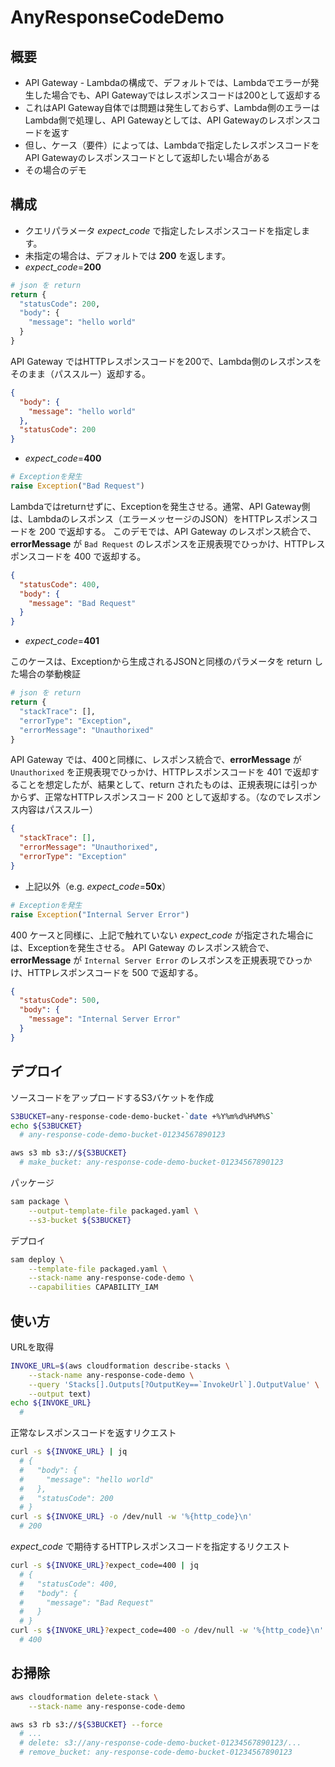 # AnyResponseCodeDemo

## 概要

- API Gateway - Lambdaの構成で、デフォルトでは、Lambdaでエラーが発生した場合でも、API Gatewayではレスポンスコードは200として返却する
- これはAPI Gateway自体では問題は発生しておらず、Lambda側のエラーはLambda側で処理し、API Gatewayとしては、API Gatewayのレスポンスコードを返す
- 但し、ケース（要件）によっては、Lambdaで指定したレスポンスコードをAPI Gatewayのレスポンスコードとして返却したい場合がある
- その場合のデモ

## 構成

- クエリパラメータ *expect_code* で指定したレスポンスコードを指定します。
- 未指定の場合は、デフォルトでは **200** を返します。
- *expect_code*=**200**

```py
# json を return
return {
  "statusCode": 200,
  "body": {
    "message": "hello world"
  }
}
```

API Gateway ではHTTPレスポンスコードを200で、Lambda側のレスポンスをそのまま（パススルー）返却する。

```json
{
  "body": {
    "message": "hello world"
  },
  "statusCode": 200
}
```

- *expect_code*=**400**

```py
# Exceptionを発生
raise Exception("Bad Request")
```

Lambdaではreturnせずに、Exceptionを発生させる。通常、API Gateway側は、Lambdaのレスポンス（エラーメッセージのJSON）をHTTPレスポンスコードを 200 で返却する。
このデモでは、API Gateway のレスポンス統合で、**errorMessage** が `Bad Request` のレスポンスを正規表現でひっかけ、HTTPレスポンスコードを 400 で返却する。

```json
{
  "statusCode": 400,
  "body": {
    "message": "Bad Request"
  }
}
```

- *expect_code*=**401**

このケースは、Exceptionから生成されるJSONと同様のパラメータを return した場合の挙動検証

```py
# json を return
return {
  "stackTrace": [],
  "errorType": "Exception",
  "errorMessage": "Unauthorixed"
}
```

API Gateway では、400と同様に、レスポンス統合で、**errorMessage** が `Unauthorixed` を正規表現でひっかけ、HTTPレスポンスコードを 401 で返却することを想定したが、結果として、return されたものは、正規表現には引っかからず、正常なHTTPレスポンスコード 200 として返却する。（なのでレスポンス内容はパススルー）

```json
{
  "stackTrace": [],
  "errorMessage": "Unauthorixed",
  "errorType": "Exception"
}
```

- 上記以外（e.g. *expect_code*=**50x**）

```py
# Exceptionを発生
raise Exception("Internal Server Error")
```
400 ケースと同様に、上記で触れていない *expect_code* が指定された場合には、Exceptionを発生させる。
API Gateway のレスポンス統合で、**errorMessage** が `Internal Server Error` のレスポンスを正規表現でひっかけ、HTTPレスポンスコードを 500 で返却する。

```json
{
  "statusCode": 500,
  "body": {
    "message": "Internal Server Error"
  }
}
```

## デプロイ

ソースコードをアップロードするS3バケットを作成

```sh
S3BUCKET=any-response-code-demo-bucket-`date +%Y%m%d%H%M%S`
echo ${S3BUCKET}
  # any-response-code-demo-bucket-01234567890123

aws s3 mb s3://${S3BUCKET}
  # make_bucket: any-response-code-demo-bucket-01234567890123
```

パッケージ

```sh
sam package \
    --output-template-file packaged.yaml \
    --s3-bucket ${S3BUCKET}
```

デプロイ

```sh
sam deploy \
    --template-file packaged.yaml \
    --stack-name any-response-code-demo \
    --capabilities CAPABILITY_IAM
```

## 使い方

URLを取得

```sh
INVOKE_URL=$(aws cloudformation describe-stacks \
    --stack-name any-response-code-demo \
    --query 'Stacks[].Outputs[?OutputKey==`InvokeUrl`].OutputValue' \
    --output text)
echo ${INVOKE_URL}
  #
```

正常なレスポンスコードを返すリクエスト

```sh
curl -s ${INVOKE_URL} | jq
  # {
  #   "body": {
  #     "message": "hello world"
  #   },
  #   "statusCode": 200
  # }
curl -s ${INVOKE_URL} -o /dev/null -w '%{http_code}\n'
  # 200
```

*expect_code* で期待するHTTPレスポンスコードを指定するリクエスト

```sh
curl -s ${INVOKE_URL}?expect_code=400 | jq
  # {
  #   "statusCode": 400,
  #   "body": {
  #     "message": "Bad Request"
  #   }
  # }
curl -s ${INVOKE_URL}?expect_code=400 -o /dev/null -w '%{http_code}\n'
  # 400
```

## お掃除

```sh
aws cloudformation delete-stack \
    --stack-name any-response-code-demo

aws s3 rb s3://${S3BUCKET} --force
  # ...
  # delete: s3://any-response-code-demo-bucket-01234567890123/...
  # remove_bucket: any-response-code-demo-bucket-01234567890123
```
